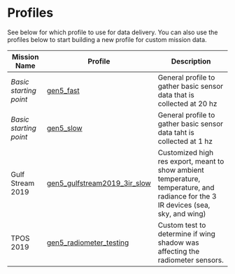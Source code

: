 # Profiles

See below for which profile to use for data delivery. You can also use the profiles below to start building a new profile for custom mission data.

Mission Name | Profile | Description
---|--- | ---
*Basic starting point* | [gen5_fast](https://exporter-controller.saildrone.com/v1/profiles/gen5_fast) | General profile to gather basic sensor data that is collected at 20 hz
*Basic starting point* | [gen5_slow](https://exporter-controller.saildrone.com/v1/profiles/gen5_slow) | General profile to gather basic sensor data taht is collected at 1 hz
Gulf Stream 2019 |  [gen5_gulfstream2019_3ir_slow](https://exporter-controller.saildrone.com/v1/profiles/gen5_gulfstream2019_3ir_slow) | Customized high res export, meant to show ambient temperature, temperature, and radiance for the 3 IR devices (sea, sky, and wing)
TPOS 2019 | [gen5_radiometer_testing](https://exporter-controller.saildrone.com/v1/profiles/gen5_radiometer_testing) | Custom test to determine if wing shadow was affecting the radiometer sensors.
 